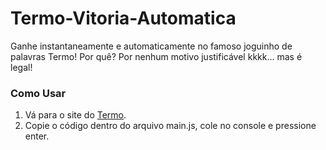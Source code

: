 # Termo-Vitoria-Automatica

Ganhe instantaneamente e automaticamente no famoso joguinho de palavras Termo! Por quê? Por nenhum motivo justificável kkkk... mas é legal!

### Como Usar

1. Vá para o site do [Termo](https://term.ooo/).
2. Copie o código dentro do arquivo main.js, cole no console e pressione enter.
